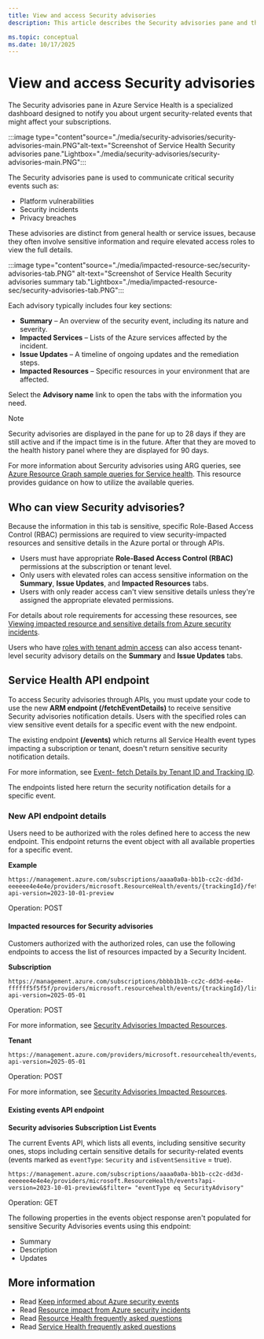 ```yaml
---
title: View and access Security advisories
description: This article describes the Security advisories pane and that users are required to obtain elevated access roles in order to view Security advisory details.

ms.topic: conceptual
ms.date: 10/17/2025
---
```



# View and access Security advisories

The Security advisories pane in Azure Service Health is a specialized dashboard designed to notify you about urgent security-related events that might affect your subscriptions.


:::image type="content"source="./media/security-advisories/security-advisories-main.PNG"alt-text="Screenshot of Service Health Security advisories pane."Lightbox="./media/security-advisories/security-advisories-main.PNG":::

The Security advisories pane is used to communicate critical security events such as:
- Platform vulnerabilities
- Security incidents
- Privacy breaches

These advisories are distinct from general health or service issues, because they often involve sensitive information and require elevated access roles to view the full details.

:::image type="content"source="./media/impacted-resource-sec/security-advisories-tab.PNG" alt-text="Screenshot of Service Health Security advisories summary tab."Lightbox="./media/impacted-resource-sec/security-advisories-tab.PNG":::

Each advisory typically includes four key sections:

- **Summary** – An overview of the security event, including its nature and severity.
- **Impacted Services** – Lists of the Azure services affected by the incident.
- **Issue Updates** – A timeline of ongoing updates and the remediation steps.
- **Impacted Resources** – Specific resources in your environment that are affected.

Select the **Advisory name** link to open the tabs with the information you need.

>[!Note]
>Security advisories are displayed in the pane for up to 28 days if they are still active and if the impact time is in the future. After that they are moved to the health history panel where they are displayed for 90 days.
>
>
>For more information about Sercurity advisories using ARG queries, see [Azure Resource Graph sample queries for Service health](resource-graph-samples.md). This resource provides guidance on how to utilize the available queries.

## Who can view Security advisories?

Because the information in this tab is sensitive, specific Role-Based Access Control (RBAC) permissions are required to view security-impacted resources and sensitive details in the Azure portal or through APIs.

- Users must have appropriate **Role-Based Access Control (RBAC)** permissions at the subscription or tenant level.
- Only users with elevated roles can access sensitive information on the **Summary**, **Issue Updates**, and **Impacted Resources** tabs.
- Users with only reader access can't view sensitive details unless they're assigned the appropriate elevated permissions.

For details about role requirements for accessing these resources, see [Viewing impacted resource and sensitive details from Azure security incidents](impacted-resources-security.md).

Users who have [roles with tenant admin access](admin-access-reference.md) can also access tenant-level security advisory details on the **Summary** and **Issue Updates** tabs.




## Service Health API endpoint

To access Security advisories through APIs, you must update your code to use the new **ARM endpoint (/fetchEventDetails)** to receive sensitive Security advisories notification details. Users with the specified roles can view sensitive event details for a specific event with the new endpoint.

The existing endpoint **(/events)** which returns all Service Health event types impacting a subscription or tenant, doesn't return sensitive security notification details.

For more information, see [Event- fetch Details by Tenant ID and Tracking ID](/rest/api/resourcehealth/event/fetch-details-by-tenant-id-and-tracking-id).

The endpoints listed here return the security notification details for a specific event.

### New API endpoint details

Users need to be authorized with the roles defined here to access the new endpoint.
This endpoint returns the event object with all available properties for a specific event.

<!--- Available since API version 2022-10-01-->


**Example**

```HTTP
https://management.azure.com/subscriptions/aaaa0a0a-bb1b-cc2c-dd3d-eeeeee4e4e4e/providers/microsoft.ResourceHealth/events/{trackingId}/fetchEventDetails?api-version=2023-10-01-preview 
```
Operation: POST

#### Impacted resources for Security advisories

Customers authorized with the authorized roles, can use the following endpoints to access the list of resources impacted by a Security Incident.
<!--- Available since API version 2022-05-01-->

 
**Subscription**

```HTTP
https://management.azure.com/subscriptions/bbbb1b1b-cc2c-dd3d-ee4e-ffffff5f5f5f/providers/microsoft.resourcehealth/events/{trackingId}/listSecurityAdvisoryImpactedResources?api-version=2025-05-01 
```
Operation: POST

For more information, see [Security Advisories Impacted Resources](/rest/api/resourcehealth/security-advisory-impacted-resources/list-by-subscription-id-and-event-id).

**Tenant**

```HTTP
https://management.azure.com/providers/microsoft.resourcehealth/events/{trackingId}/listSecurityAdvisoryImpactedResources?api-version=2025-05-01
```
Operation: POST

For more information, see [Security Advisories Impacted Resources](/rest/api/resourcehealth/security-advisory-impacted-resources/list-by-subscription-id-and-event-id).

#### Existing events API endpoint

**Security advisories Subscription List Events** 

The current Events API, which lists all events, including sensitive security ones, stops including certain sensitive details for security-related events (events marked as `eventType`: `Security` and `isEventSensitive` = true).
<!--With API version 2023-10-01-preview (and future API versions), The existing Events API endpoint which returns the list of events (including sensitive security events with property 'eventType' : `Security` and property 'isEventSensitive' = true) will be restricted to not pass sensitive properties listed below for security events.-->

```HTTP
https://management.azure.com/subscriptions/aaaa0a0a-bb1b-cc2c-dd3d-eeeeee4e4e4e/providers/microsoft.ResourceHealth/events?api-version=2023-10-01-preview&$filter= "eventType eq SecurityAdvisory"
```
Operation: GET

The following properties in the events object response aren't populated for sensitive Security Advisories events using this endpoint:

* Summary
* Description
* Updates


## More information

* Read [Keep informed about Azure security events](stay-informed-security.md)
* Read [Resource impact from Azure security incidents](impacted-resources-security.md)
* Read [Resource Health frequently asked questions](resource-health-faq.yml)
* Read [Service Health frequently asked questions](service-health-faq.yml)
